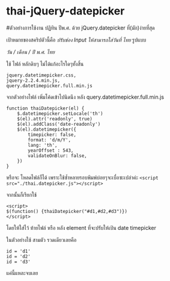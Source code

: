 # thai-jQuery-datepicker
#ตัวอย่างการใช้งาน ปฏิทิน ปีพ.ศ. ด้วย jQuery.datepicker ที่(มัก)ง่ายที่สุด

เป้าหมายของสคริปตัวนี้คือ *ปรับช่อง Input ให้สามารถใส่วันที่ ไทย*  รูปแบบ

*วัน / เดือน / ปี พ.ศ. ไทย*

ใช้ ไฟล์ หลักดิบๆ ไม่ได้แก้อะไรใดๆทั้งสิ้น
```
jquery.datetimepicker.css,
jquery-2.2.4.min.js,
query.datetimepicker.full.min.js 
```
จากตัวอย่างไฟล์ เพิ่มโค้ดเข้าไปนิดนึง หลัง query.datetimepicker.full.min.js  
```
function thaiDatepicker(el) {
    $.datetimepicker.setLocale('th')
    $(el).attr('readonly', true)
    $(el).addClass('date-readonly')
    $(el).datetimepicker({
        timepicker: false,
        format: 'd/m/Y',
        lang: 'th',
        yearOffset : 543,
        validateOnBlur: false,
    })
}
```

หรือจะ โหลดไฟล์ก็ได้ เพราะใช้ซ้ำหลายรอบพิมพ์บ่อยๆจะเบื่อซะเปล่าค่ะ
```<script src="./thai.datepicker.js"></script>```

จากนั้นก็เรียกใช้
```
<script>
$(function() {thaiDatepicker("#d1,#d2,#d3")})
</script>
```
โดยให้ใส่ไว้ ท้ายไฟล์ หรือ หลัง element ที่จะปรับให้เป้น date timepicker

ในตัวอย่างใช้ สามตัว รวดเดียวเลยคือ 
```
id = 'd1'
id = 'd2'
id = 'd3'
```

แค่นี้แหละจบเลย

